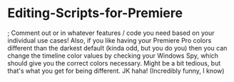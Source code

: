 # Editing-Scripts-for-Premiere

; Comment out or in whatever features / code you need based on your individual use cases! Also, if you like having your Premiere Pro colors different than the darkest default (kinda odd, but you do you) then you can change the timeline color values by checking your Windows Spy, which should give you the correct colors necessary. Might be a bit tedious, but that's what you get for being different. JK haha! (Incredibly funny, I know)